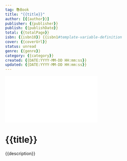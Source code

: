 ```yaml
---
tag: 📚Book
title: "{{title}}"
author: [{{author}}]
publisher: {{publisher}}
publish: {{publishDate}}
total: {{totalPage}}
isbn: {{isbn10}} {{isbn1#template-variable-definition
cover: {{coverUrl}}
status: unread
genre: {{genre}}
category: {{category}}
created: {{DATE:YYYY-MM-DD HH:mm:ss}}
updated: {{DATE:YYYY-MM-DD HH:mm:ss}}
---
```


![cover|150]({{coverUrl}}.md)

# {{title}}

{{description}}